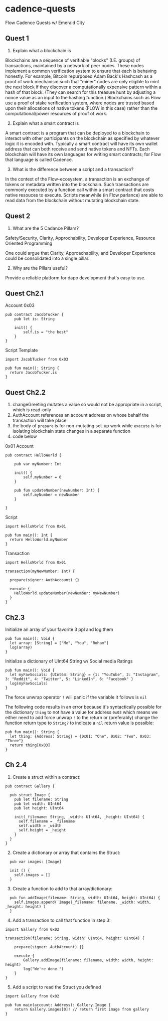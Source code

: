 # cadence-quests
Flow Cadence Quests w/ Emerald City

## Quest 1 

1. Explain what a blockchain is

Blockchains are a sequence of verifiable "blocks" (I.E. groups) of transactions, maintained by a network of peer nodes.  These nodes implement a common verification system to ensure that each is behaving honestly.  For example, Bitcoin repurposed Adam Back's Hashcash as a proof of work mechanism such that "miner" nodes are only eligible to mint the next block if they discover a computationally expensive pattern within a hash of that block.  (They can search for this treasure hunt by adjusting a nonce value as an input to the hashing function.)  Blockchains such as Flow use a proof of stake verification system, where nodes are trusted based upon their allocations of native tokens (FLOW in this case) rather than the computational/power resources of proof of work.

2. Explain what a smart contract is

A smart contract is a program that can be deployed to a blockchain to interact with other participants on the blockchain as specified by whatever logic it is encoded with.  Typically a smart contract will have its own wallet address that can both receive and send native tokens and NFTs.  Each blockchain will have its own languages for writing smart contracts; for Flow that language is called Cadence.

3. What is the difference between a script and a transaction?

In the context of the Flow-ecosystem, a transaction is an exchange of tokens or metadata written into the blockchain.  Such transactions are commonly executed by a function call within a smart contract that costs native resouces to execute.  Scripts meanwhile (in Flow parlance) are able to read data from the blockchain without mutating blockchain state.

## Quest 2

1. What are the 5 Cadance Pillars?

Safety/Security, Clarity, Approchability, Developer Experience, Resource Oriented Programming

One could argue that Clarity, Approachability, and Developer Experience could be consolidated into a single pillar.

2. Why are the Pillars useful?

Provide a reliable platform for dapp development that's easy to use.

## Quest Ch2.1

Account 0x03
```
pub contract JacobTucker {
    pub let is: String

    init() {
        self.is = "the best"
    }
}
```

Script Template
```
import JacobTucker from 0x03

pub fun main(): String {
  return JacobTucker.is
}
```

## Quest Ch2.2

1. changeGreeting mutates a value so would not be appropriate in a script, which is read-only
2. AuthAccount references an account address on whose behalf the transaction will take place
3. the body of `prepare` is for non-mutating set-up work while `execute` is for isolating blockchain state changes in a separate function
4. code below

0x01 Account
```
pub contract HelloWorld {

    pub var myNumber: Int

    init() {
        self.myNumber = 0
    }

    pub fun updateNumber(newNumber: Int) {
        self.myNumber = newNumber
    }

}
```

Script
```
import HelloWorld from 0x01

pub fun main(): Int {
  return HelloWorld.myNumber
}
```

Transaction
```
import HelloWorld from 0x01

transaction(myNewNumber: Int) {

  prepare(signer: AuthAccount) {}

  execute {
    HelloWorld.updateNumber(newNumber: myNewNumber)
  }
}
```

## Ch2.3
Initialize an array of your favorite 3 ppl and log them
```
pub fun main(): Void {
  let array: [String] = ["Me", "You", "Roham"]
  log(array)
}
```
Initialize a dictionary of UInt64:String w/ Social media Ratings
```
pub fun main(): Void {
  let myFavSocials: {UInt64: String} = {1: "YouTube", 2: "Instagram", 3: "Reddit", 4: "Twitter", 5: "LinkedIn", 6: "Facebook" }
  log(myFavSocials)
}
```

The force unwrap operator `!` will panic if the variable it follows is `nil`

The following code results in an error because it's syntactically possible for the dictionary `thing` to not have a value for address `0x03` which means we either need to add force unwrap `!` to the return or (preferably) change the function return type to `String?` to indicate a `nil` return value is possible:
```
pub fun main(): String {
  let thing: {Address: String} = {0x01: "One", 0x02: "Two", 0x03: "Three"}
  return thing[0x03]
}
```

## Ch 2.4
1) Create a struct within a contract:
```
pub contract Gallery {

  pub struct Image {
    pub let filename: String
    pub let width: UInt64
    pub let height: UInt64

    init(_filename: String, _width: UInt64, _height: UInt64) {
      self.filename = _filename
      self.width = _width
      self.height = _height
    }
  }
}
```

2) Create a dictionary or array that contains the Struct:

```
  pub var images: [Image]
  
  init () {
    self.images = []
  }

```

3) Create a function to add to that array/dictionary:

```
  pub fun addImage(filename: String, width: UInt64, height: UInt64) {
    self.images.append( Image(_filename: filename, _width: width, _height: height) )
  }
```

4) Add a transaction to call that function in step 3:

```
import Gallery from 0x02

transaction(filename: String, width: UInt64, height: UInt64) {

    prepare(signer: AuthAccount) {}

    execute {
        Gallery.addImage(filename: filename, width: width, height: height)
        log("We're done.")
    }
}
```

5) Add a script to read the Struct you defined
```
import Gallery from 0x02

pub fun main(account: Address): Gallery.Image {
    return Gallery.images[0]! // return first image from gallery
}
```
